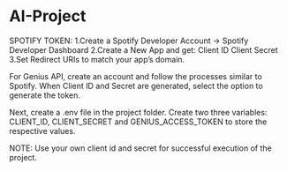 # AI-Project

SPOTIFY TOKEN:
1.Create a Spotify Developer Account → Spotify Developer Dashboard
2.Create a New App and get:
  Client ID
  Client Secret
3.Set Redirect URIs to match your app’s domain.

For Genius API, create an account and follow the processes similar to Spotify. When Client ID and Secret are generated, select the option to generate the token.

Next, create a .env file in the project folder. Create two three variables: CLIENT_ID, CLIENT_SECRET and GENIUS_ACCESS_TOKEN to store the respective values.

NOTE: Use your own client id and secret for successful execution of the project.
